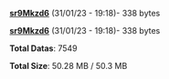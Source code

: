[**sr9Mkzd6**](/data/sr9Mkzd6.txt) (31/01/23 - 19:18)- 338 bytes

[**sr9Mkzd6**](/data/sr9Mkzd6.txt) (31/01/23 - 19:18)- 338 bytes

**Total Datas**: 7549

**Total Size**: 50.28 MB / 50.3 MB